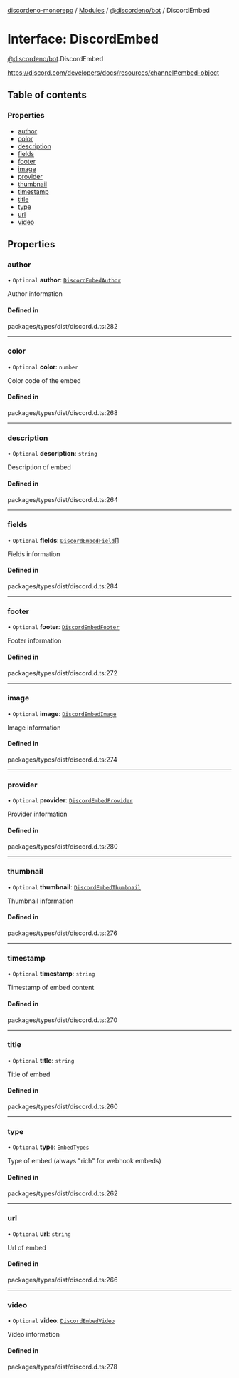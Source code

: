 [discordeno-monorepo](../README.md) / [Modules](../modules.md) / [@discordeno/bot](../modules/discordeno_bot.md) / DiscordEmbed

# Interface: DiscordEmbed

[@discordeno/bot](../modules/discordeno_bot.md).DiscordEmbed

https://discord.com/developers/docs/resources/channel#embed-object

## Table of contents

### Properties

- [author](discordeno_bot.DiscordEmbed.md#author)
- [color](discordeno_bot.DiscordEmbed.md#color)
- [description](discordeno_bot.DiscordEmbed.md#description)
- [fields](discordeno_bot.DiscordEmbed.md#fields)
- [footer](discordeno_bot.DiscordEmbed.md#footer)
- [image](discordeno_bot.DiscordEmbed.md#image)
- [provider](discordeno_bot.DiscordEmbed.md#provider)
- [thumbnail](discordeno_bot.DiscordEmbed.md#thumbnail)
- [timestamp](discordeno_bot.DiscordEmbed.md#timestamp)
- [title](discordeno_bot.DiscordEmbed.md#title)
- [type](discordeno_bot.DiscordEmbed.md#type)
- [url](discordeno_bot.DiscordEmbed.md#url)
- [video](discordeno_bot.DiscordEmbed.md#video)

## Properties

### author

• `Optional` **author**: [`DiscordEmbedAuthor`](discordeno_bot.DiscordEmbedAuthor.md)

Author information

#### Defined in

packages/types/dist/discord.d.ts:282

---

### color

• `Optional` **color**: `number`

Color code of the embed

#### Defined in

packages/types/dist/discord.d.ts:268

---

### description

• `Optional` **description**: `string`

Description of embed

#### Defined in

packages/types/dist/discord.d.ts:264

---

### fields

• `Optional` **fields**: [`DiscordEmbedField`](discordeno_bot.DiscordEmbedField.md)[]

Fields information

#### Defined in

packages/types/dist/discord.d.ts:284

---

### footer

• `Optional` **footer**: [`DiscordEmbedFooter`](discordeno_bot.DiscordEmbedFooter.md)

Footer information

#### Defined in

packages/types/dist/discord.d.ts:272

---

### image

• `Optional` **image**: [`DiscordEmbedImage`](discordeno_bot.DiscordEmbedImage.md)

Image information

#### Defined in

packages/types/dist/discord.d.ts:274

---

### provider

• `Optional` **provider**: [`DiscordEmbedProvider`](discordeno_bot.DiscordEmbedProvider.md)

Provider information

#### Defined in

packages/types/dist/discord.d.ts:280

---

### thumbnail

• `Optional` **thumbnail**: [`DiscordEmbedThumbnail`](discordeno_bot.DiscordEmbedThumbnail.md)

Thumbnail information

#### Defined in

packages/types/dist/discord.d.ts:276

---

### timestamp

• `Optional` **timestamp**: `string`

Timestamp of embed content

#### Defined in

packages/types/dist/discord.d.ts:270

---

### title

• `Optional` **title**: `string`

Title of embed

#### Defined in

packages/types/dist/discord.d.ts:260

---

### type

• `Optional` **type**: [`EmbedTypes`](../modules/discordeno_bot.md#embedtypes)

Type of embed (always "rich" for webhook embeds)

#### Defined in

packages/types/dist/discord.d.ts:262

---

### url

• `Optional` **url**: `string`

Url of embed

#### Defined in

packages/types/dist/discord.d.ts:266

---

### video

• `Optional` **video**: [`DiscordEmbedVideo`](discordeno_bot.DiscordEmbedVideo.md)

Video information

#### Defined in

packages/types/dist/discord.d.ts:278
